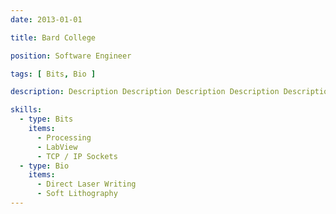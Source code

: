```yaml
---
date: 2013-01-01

title: Bard College

position: Software Engineer

tags: [ Bits, Bio ]

description: Description Description Description Description Description Description Description

skills:
  - type: Bits
    items:
      - Processing
      - LabView
      - TCP / IP Sockets
  - type: Bio
    items:
      - Direct Laser Writing
      - Soft Lithography
---
```

